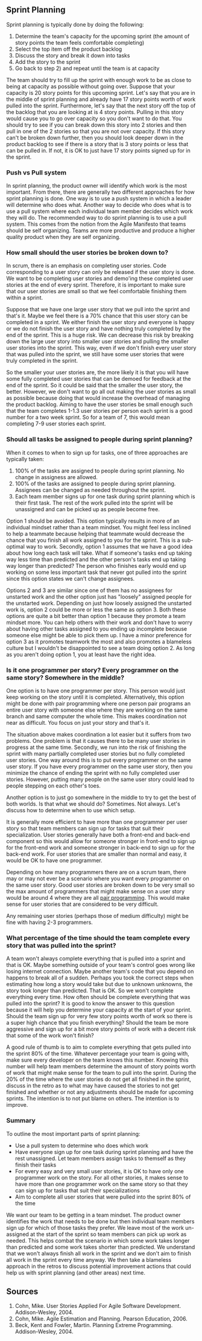 ## Sprint Planning
Sprint planning is typically done by doing the following:
1. Determine the team's capacity for the upcoming sprint (the amount of story points the team feels comfortable completing)
1. Select the top item off the product backlog
1. Discuss the story and break it down into tasks
1. Add the story to the sprint
1. Go back to step 2) and repeat until the team is at capacity

The team should try to fill up the sprint with enough work to be as close to being at capacity as possible without going over. Suppose that your capacity is 20 story points for this upcoming sprint. Let's say that you are in the middle of sprint planning and already have 17 story points worth of work pulled into the sprint. Furthermore, let's say that the next story off the top of the backlog that you are looking at is 4 story points. Pulling in this story would cause you to go over capacity so you don't want to do that. You should try to see if you can break down this story into 2 stories and then pull in one of the 2 stories so that you are not over capacity. If this story can't be broken down further, then you should look deeper down in the product backlog to see if there is a story that is 3 story points or less that can be pulled in. If not, it is OK to just have 17 story points signed up for in the sprint.

### Push vs Pull system
In sprint planning, the product owner will identify which work is the most important. From there, there are generally two different approaches for how sprint planning is done. One way is to use a push system in which a leader will determine who does what. Another way to decide who does what is to use a pull system where each individual team member decides which work they will do. The recommended way to do sprint planning is to use a pull system. This comes from the notion from the Agile Manifesto that teams should be self organizing. Teams are more productive and produce a higher quality product when they are self organizing.

### How small should the user stories be broken down to?
In scrum, there is an emphasis on completing user stories. Code corresponding to a user story can only be released if the user story is done. We want to be completing user stories and demo'ing these completed user stories at the end of every sprint. Therefore, it is important to make sure that our user stories are small so that we feel comfortable finishing them within a sprint.

Suppose that we have one large user story that we pull into the sprint and that's it. Maybe we feel there is a 70% chance that this user story can be completed in a sprint. We either finish the user story and everyone is happy or we do not finish the user story and have nothing truly completed by the end of the sprint. This is a huge risk. We can decrease this risk by breaking down the large user story into smaller user stories and pulling the smaller user stories into the sprint. This way, even if we don't finish every user story that was pulled into the sprint, we still have some user stories that were truly completed in the sprint.

So the smaller your user stories are, the more likely it is that you will have some fully completed user stories that can be demoed for feedback at the end of the sprint. So it could be said that the smaller the user story, the better. However, we don't want to go all out making the user stories as small as possible because doing that would increase the overhead of managing the product backlog. Aiming to have the user stories be small enough such that the team completes 1-1.3 user stories per person each sprint is a good number for a two week sprint. So for a team of 7, this would mean completing 7-9 user stories each sprint.

### Should all tasks be assigned to people during sprint planning?
When it comes to when to sign up for tasks, one of three approaches are typically taken:
1. 100% of the tasks are assigned to people during sprint planning. No change in assigness are allowed.
1. 100% of the tasks are assigned to people during sprint planning. Assignees can be changed as needed throughout the sprint.
1. Each team member signs up for one task during sprint planning which is their first task. The rest of the work pulled into the sprint will be unassigned and can be picked up as people become free.

Option 1 should be avoided. This option typically results in more of an individual mindset rather than a team mindset. You might feel less inclined to help a teammate because helping that teammate would decrease the chance that you finish all work assigned to you for the sprint. This is a sub-optimal way to work. Secondly, option 1 assumes that we have a good idea about how long each task will take. What if someone's tasks end up taking way less time than predicted and the other person's tasks end up taking way longer than predicted? The person who finishes early would end up working on some less important task that never got pulled into the sprint since this option states we can't change assignees.

Options 2 and 3 are similar since one of them has no assignees for unstarted work and the other option just has "loosely" assigned people for the unstarted work. Depending on just how loosely assigned the unstarted work is, option 2 could be more or less the same as option 3. Both these options are quite a bit better than option 1 because they promote a team mindset more. You can help others with their work and don't have to worry about having other tasks assigned to you ending up incomplete because someone else might be able to pick them up. I have a minor preference for option 3 as it promotes teamwork the most and also promotes a blameless culture but I wouldn't be disappointed to see a team doing option 2. As long as you aren't doing option 1, you at least have the right idea.

### Is it one programmer per story? Every programmer on the same story? Somewhere in the middle?
One option is to have one programmer per story. This person would just keep working on the story until it is completed. Alternatively, this option might be done with pair programming where one person pair programs an entire user story with someone else where they are working on the same branch and same computer the whole time. This makes coordination not near as difficult. You focus on just your story and that's it.

The situation above makes coordination a lot easier but it suffers from two problems. One problem is that it causes there to be many user stories in progress at the same time. Secondly, we run into the risk of finishing the sprint with many partially completed user stories but no fully completed user stories. One way around this is to put every programmer on the same user story. If you have every programmer on the same user story, then you minimize the chance of ending the sprint with no fully completed user stories. However, putting many people on the same user story could lead to people stepping on each other's toes.

Another option is to just go somewhere in the middle to try to get the best of both worlds. Is that what we should do? Sometimes. Not always. Let's discuss how to determine when to use which setup.

It is generally more efficient to have more than one programmer per user story so that team members can sign up for tasks that suit their specialization. User stories generally have both a front-end and back-end component so this would allow for someone stronger in front-end to sign up for the front-end work and someone stronger in back-end to sign up for the back-end work. For user stories that are smaller than normal and easy, it would be OK to have one programmer.

Depending on how many programmers there are on a scrum team, there may or may not ever be a scenario where you want every programmer on the same user story. Good user stories are broken down to be very small so the max amount of programmers that might make sense on a user story would be around 4 where they are all [pair programming](https://amcneil36.github.io/blogs/maximizing-the-return-on-investment-of-pair-programming). This would make sense for user stories that are considered to be very difficult.

Any remaining user stories (perhaps those of medium difficulty) might be fine with having 2-3 programmers.

### What percentage of the time should the team complete every story that was pulled into the sprint?

A team won't always complete everything that is pulled into a sprint and that is OK. Maybe something outside of your team's control goes wrong like losing internet connection. Maybe another team's code that you depend on happens to break all of a sudden. Perhaps you took the correct steps when estimating how long a story would take but due to unknown unknowns, the story took longer than predicted. That is OK. So we won't complete everything every time. How often should be complete everything that was pulled into the sprint? It is good to know the answer to this question because it will help you determine your capacity at the start of your sprint. Should the team sign up for very few story points worth of work so there is a super high chance that you finish everything? Should the team be more aggressive and sign up for a bit more story points of work with a decent risk that some of the work won't finish?

A good rule of thumb is to aim to complete everything that gets pulled into the sprint 80% of the time. Whatever percentage your team is going with, make sure every developer on the team knows this number. Knowing this number will help team members determine the amount of story points worth of work that might make sense for the team to pull into the sprint. During the 20% of the time where the user stories do not get all finished in the sprint, discuss in the retro as to what may have caused the stories to not get finished and whether or not any adjustments should be made for upcoming sprints. The intention is to not put blame on others. The intention is to improve. 

### Summary

To outline the most important parts of sprint planning:
 - Use a pull system to determine who does which work
 - Have everyone sign up for one task during sprint planning and have the rest unassigned. Let team members assign tasks to themself as they finish their tasks
 - For every easy and very small user stories, it is OK to have only one programmer work on the story. For all other stories, it makes sense to have more than one programmer work on the same story so that they can sign up for tasks that suit their specializations
 - Aim to complete all user stories that were pulled into the sprint 80% of the time
 
We want our team to be getting in a team mindset. The product owner identifies the work that needs to be done but then individual team members sign up for which of those tasks they prefer. We leave most of the work un-assigned at the start of the sprint so team members can pick up work as needed. This helps combat the scenario in which some work takes longer than predicted and some work takes shorter than predicted. We understand that we won't always finish all work in the sprint and we don't aim to finish all work in the sprint every time anyway. We then take a blameless approach in the retros to discuss potential improvement actions that could help us with sprint planning (and other areas) next time.
 
 ## Sources
 1. Cohn, Mike. User Stories Applied For Agile Software Development. Addison-Wesley, 2004.  
 1. Cohn, Mike. Agile Estimation and Planning. Pearson Education, 2006.  
 1. Beck, Kent and Fowler, Martin. Planning Extreme Programming. Addison-Wesley, 2004.
